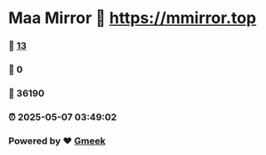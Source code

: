# Maa Mirror :link: https://mmirror.top 
### :page_facing_up: [13](https://mmirror.top/tag.html) 
### :speech_balloon: 0 
### :hibiscus: 36190 
### :alarm_clock: 2025-05-07 03:49:02 
### Powered by :heart: [Gmeek](https://github.com/Meekdai/Gmeek)
